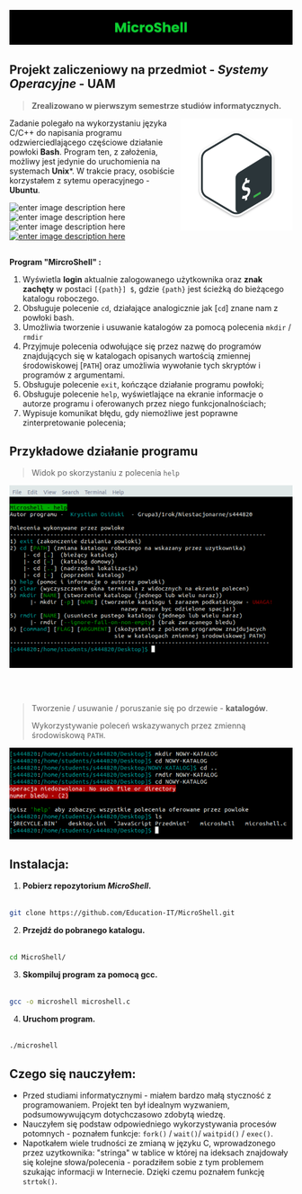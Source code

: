 ![enter image description here](https://raw.githubusercontent.com/Education-IT/MicroShell/main/images/Banner.png)
## Projekt zaliczeniowy na przedmiot - ***Systemy Operacyjne*** - **UAM**

> **Zrealizowano w pierwszym semestrze studiów informatycznych.**

<img align="right" src="https://github.com/Education-IT/MicroShell/blob/main/images/Bash.png" width="200"/>

Zadanie polegało na wykorzystaniu języka C/C++ do napisania programu
odzwierciedlającego częściowe działanie powłoki **Bash**. Program ten, z założenia, możliwy jest jedynie do uruchomienia na systemach  **Unix***. W trakcie pracy, osobiście korzystałem z sytemu operacyjnego - **Ubuntu**.

![enter image description here](https://img.shields.io/badge/C-A8B9CC.svg?style=for-the-badge&logo=C&logoColor=black) ![enter image description here](https://img.shields.io/badge/GNU%20Bash-4EAA25.svg?style=for-the-badge&logo=GNU-Bash&logoColor=white)  ![enter image description here](https://img.shields.io/badge/Linux-FCC624.svg?style=for-the-badge&logo=Linux&logoColor=black)[ ![enter image description here](https://img.shields.io/badge/website-000000?style=for-the-badge&logo=About.me&logoColor=white)](https://education-it.pl/)
 ## 
**Program "MircroShell" :**
 1)  Wyświetla **login** aktualnie zalogowanego użytkownika oraz **znak zachęty** w postaci `[{path}] $`, gdzie `{path}` jest ścieżką do bieżącego katalogu roboczego.
 2) Obsługuje polecenie `cd`, działające analogicznie jak [`cd`] znane nam z powłoki bash.
 3) Umożliwia tworzenie i usuwanie katalogów za pomocą polecenia `mkdir` / `rmdir` 
 4) Przyjmuje polecenia odwołujące się przez nazwę do programów znajdujących się w katalogach opisanych wartością zmiennej środowiskowej [`PATH`] oraz umożliwia wywołanie tych skryptów i programów z argumentami.
 5) Obsługuje polecenie `exit`, kończące działanie programu powłoki;
 6) Obsługuje polecenie `help`, wyświetlające na ekranie informacje o autorze programu i oferowanych przez niego funkcjonalnościach;
 7) Wypisuje komunikat błędu, gdy niemożliwe jest poprawne zinterpretowanie polecenia;
  
  ##  Przykładowe działanie programu
 > Widok po skorzystaniu z polecenia `help` 


![enter image description here](https://raw.githubusercontent.com/Education-IT/MicroShell/main/images/Microshell-help.PNG)

## 
<br>

> Tworzenie / usuwanie / poruszanie się po drzewie - **katalogów**.
> 
>Wykorzystywanie poleceń wskazywanych przez zmienną środowiskową `PATH`.

![enter image description here](https://raw.githubusercontent.com/Education-IT/MicroShell/main/images/Microshell-dir.PNG)

##  Instalacja:
1) **Pobierz repozytorium *MicroShell*.**

```bash

git clone https://github.com/Education-IT/MicroShell.git

```

2) **Przejdź do pobranego katalogu.**

```bash

cd MicroShell/

```
 
 
3) **Skompiluj program za pomocą gcc.**

```bash

gcc -o microshell microshell.c 

```


4) **Uruchom program.**

```bash

./microshell

```

  

## Czego się nauczyłem:
- Przed studiami informatycznymi - miałem bardzo małą styczność z programowaniem. Projekt ten był idealnym wyzwaniem, podsumowywującym dotychczasowo zdobytą wiedzę.
- Nauczyłem się podstaw odpowiedniego wykorzystywania procesów potomnych - poznałem funkcje: `fork()` / `wait()`/ `waitpid()` / `exec()`.
- Napotkałem wiele trudności ze zmianą w języku C, wprowadzonego przez uzytkownika: "stringa" w tablice w której na ideksach znajdowały się kolejne słowa/polecenia - poradziłem sobie z tym problemem szukając informacji w Internecie. Dzięki czemu poznałem funkcję `strtok()`.
